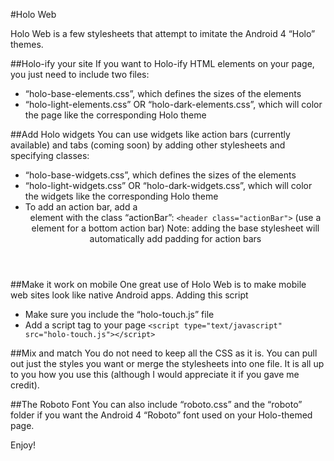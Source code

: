 #Holo Web

Holo Web is a few stylesheets that attempt to imitate the Android 4 “Holo” themes.


##Holo-ify your site
If you want to Holo-ify HTML elements on your page, you just need to include two files:
* “holo-base-elements.css”, which defines the sizes of the elements
* “holo-light-elements.css” OR “holo-dark-elements.css”, which will color the page like the corresponding Holo theme

##Add Holo widgets
You can use widgets like action bars (currently available) and tabs (coming soon) by adding other stylesheets and specifying classes:
* “holo-base-widgets.css”, which defines the sizes of the elements
* “holo-light-widgets.css” OR “holo-dark-widgets.css”, which will color the widgets like the corresponding Holo theme
* To add an action bar, add a <header> element with the class “actionBar”: ```<header class="actionBar">``` (use a <footer> element for a bottom action bar)
Note: adding the base stylesheet will automatically add padding for action bars

##Make it work on mobile
One great use of Holo Web is to make mobile web sites look like native Android apps.  Adding this script 
* Make sure you include the “holo-touch.js” file
* Add a script tag to your page ```<script type="text/javascript" src="holo-touch.js"></script>```

##Mix and match
You do not need to keep all the CSS as it is.  You can pull out just the styles you want or merge the stylesheets into one file.  It is all up to you how you use this (although I would appreciate it if you gave me credit).


##The Roboto Font
You can also include “roboto.css” and the “roboto” folder if you want the Android 4 “Roboto” font used on your Holo-themed page.

Enjoy!

